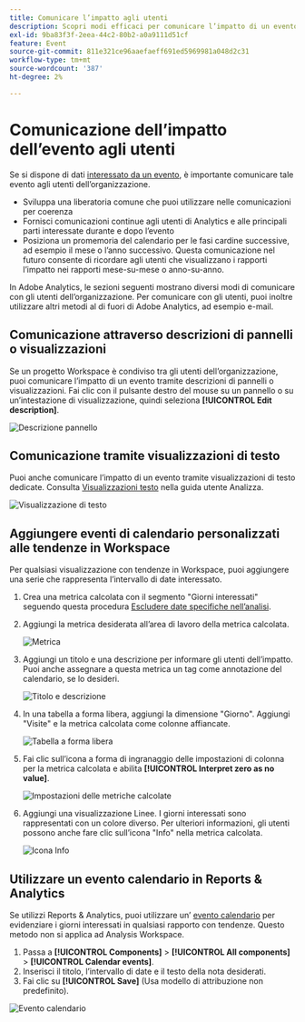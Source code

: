 ```yaml
---
title: Comunicare l’impatto agli utenti
description: Scopri modi efficaci per comunicare l’impatto di un evento nella tua organizzazione.
exl-id: 9ba83f3f-2eea-44c2-80b2-a0a9111d51cf
feature: Event
source-git-commit: 811e321ce96aaefaeff691ed5969981a048d2c31
workflow-type: tm+mt
source-wordcount: '387'
ht-degree: 2%

---
```


# Comunicazione dell’impatto dell’evento agli utenti

Se si dispone di dati [interessato da un evento](overview.md), è importante comunicare tale evento agli utenti dell’organizzazione.

* Sviluppa una liberatoria comune che puoi utilizzare nelle comunicazioni per coerenza
* Fornisci comunicazioni continue agli utenti di Analytics e alle principali parti interessate durante e dopo l’evento
* Posiziona un promemoria del calendario per le fasi cardine successive, ad esempio il mese o l’anno successivo. Questa comunicazione nel futuro consente di ricordare agli utenti che visualizzano i rapporti l’impatto nei rapporti mese-su-mese o anno-su-anno.

In Adobe Analytics, le sezioni seguenti mostrano diversi modi di comunicare con gli utenti dell’organizzazione. Per comunicare con gli utenti, puoi inoltre utilizzare altri metodi al di fuori di Adobe Analytics, ad esempio e-mail.

## Comunicazione attraverso descrizioni di pannelli o visualizzazioni

Se un progetto Workspace è condiviso tra gli utenti dell’organizzazione, puoi comunicare l’impatto di un evento tramite descrizioni di pannelli o visualizzazioni. Fai clic con il pulsante destro del mouse su un pannello o su un’intestazione di visualizzazione, quindi seleziona **[!UICONTROL Edit description]**.

![Descrizione pannello](assets/panel_description.png)

## Comunicazione tramite visualizzazioni di testo

Puoi anche comunicare l’impatto di un evento tramite visualizzazioni di testo dedicate. Consulta [Visualizzazioni testo](/help/analyze/analysis-workspace/visualizations/text.md) nella guida utente Analizza.

![Visualizzazione di testo](assets/text_visualization.png)

## Aggiungere eventi di calendario personalizzati alle tendenze in Workspace

Per qualsiasi visualizzazione con tendenze in Workspace, puoi aggiungere una serie che rappresenta l’intervallo di date interessato.

1. Crea una metrica calcolata con il segmento &quot;Giorni interessati&quot; seguendo questa procedura [Escludere date specifiche nell’analisi](segments.md).
1. Aggiungi la metrica desiderata all’area di lavoro della metrica calcolata.

   ![Metrica](assets/calcmetric_event.png)

1. Aggiungi un titolo e una descrizione per informare gli utenti dell’impatto. Puoi anche assegnare a questa metrica un tag come annotazione del calendario, se lo desideri.

   ![Titolo e descrizione](assets/calcmetric_title_description.png)

1. In una tabella a forma libera, aggiungi la dimensione &quot;Giorno&quot;. Aggiungi &quot;Visite&quot; e la metrica calcolata come colonne affiancate.

   ![Tabella a forma libera](assets/calcmetric_freeform.png)

1. Fai clic sull’icona a forma di ingranaggio delle impostazioni di colonna per la metrica calcolata e abilita **[!UICONTROL Interpret zero as no value]**.

   ![Impostazioni delle metriche calcolate](assets/calcmetric_zero_no_value.png)

1. Aggiungi una visualizzazione Linee. I giorni interessati sono rappresentati con un colore diverso. Per ulteriori informazioni, gli utenti possono anche fare clic sull’icona &quot;Info&quot; nella metrica calcolata.

   ![Icona Info](assets/calcmetric_infoicon.png)

## Utilizzare un evento calendario in Reports &amp; Analytics

Se utilizzi Reports &amp; Analytics, puoi utilizzare un’ [evento calendario](/help/components/t-calendar-event.md) per evidenziare i giorni interessati in qualsiasi rapporto con tendenze. Questo metodo non si applica ad Analysis Workspace.

1. Passa a **[!UICONTROL Components]** > **[!UICONTROL All components]** > **[!UICONTROL Calendar events]**.
2. Inserisci il titolo, l’intervallo di date e il testo della nota desiderati.
3. Fai clic su **[!UICONTROL Save]** (Usa modello di attribuzione non predefinito).

![Evento calendario](assets/exclude_calendar_event.png)
